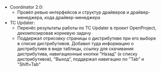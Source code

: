 * Coordinator 2.0:
	* Провёл ревью интерфейсов и структур драйверов и драйвер-менеджера, кода драйвер-менеджера
* TC Updater:
	* Перенёс результаты работы по TC Updater в проект OpenProject, декомпозировав корневую задачу
	* Поддержал отрисовку страницы о дистрибутиве при его выборе в списке дистрибутивов. Добавил туда информацию о дистрибутиве в виде таблицы, ссылку для скачивания дистрибутива, навигационные кнопки "Назад" (к списку дистрибутивов), "Выход", поддержал навигацию по "Tab" и "Shift+Tab"